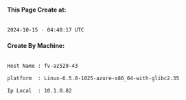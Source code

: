 
   
#### This Page Create at:

```bash

2024-10-15 - 04:48:17 UTC

```

#### Create By Machine:

```bash

Host Name : fv-az529-43

platform  : Linux-6.5.0-1025-azure-x86_64-with-glibc2.35

Ip Local  : 10.1.0.82

```

